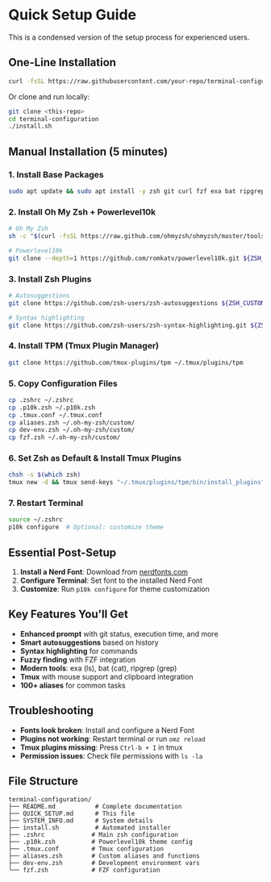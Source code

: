 # Quick Setup Guide

This is a condensed version of the setup process for experienced users.

## One-Line Installation

```bash
curl -fsSL https://raw.githubusercontent.com/your-repo/terminal-configuration/main/install.sh | bash
```

Or clone and run locally:

```bash
git clone <this-repo>
cd terminal-configuration
./install.sh
```

## Manual Installation (5 minutes)

### 1. Install Base Packages
```bash
sudo apt update && sudo apt install -y zsh git curl fzf exa bat ripgrep htop tmux xclip
```

### 2. Install Oh My Zsh + Powerlevel10k
```bash
# Oh My Zsh
sh -c "$(curl -fsSL https://raw.github.com/ohmyzsh/ohmyzsh/master/tools/install.sh)"

# Powerlevel10k
git clone --depth=1 https://github.com/romkatv/powerlevel10k.git ${ZSH_CUSTOM:-$HOME/.oh-my-zsh/custom}/themes/powerlevel10k
```

### 3. Install Zsh Plugins
```bash
# Autosuggestions
git clone https://github.com/zsh-users/zsh-autosuggestions ${ZSH_CUSTOM:-~/.oh-my-zsh/custom}/plugins/zsh-autosuggestions

# Syntax highlighting
git clone https://github.com/zsh-users/zsh-syntax-highlighting.git ${ZSH_CUSTOM:-~/.oh-my-zsh/custom}/plugins/zsh-syntax-highlighting
```

### 4. Install TPM (Tmux Plugin Manager)
```bash
git clone https://github.com/tmux-plugins/tpm ~/.tmux/plugins/tpm
```

### 5. Copy Configuration Files
```bash
cp .zshrc ~/.zshrc
cp .p10k.zsh ~/.p10k.zsh
cp .tmux.conf ~/.tmux.conf
cp aliases.zsh ~/.oh-my-zsh/custom/
cp dev-env.zsh ~/.oh-my-zsh/custom/
cp fzf.zsh ~/.oh-my-zsh/custom/
```

### 6. Set Zsh as Default & Install Tmux Plugins
```bash
chsh -s $(which zsh)
tmux new -d && tmux send-keys "~/.tmux/plugins/tpm/bin/install_plugins" Enter && tmux kill-server
```

### 7. Restart Terminal
```bash
source ~/.zshrc
p10k configure  # Optional: customize theme
```

## Essential Post-Setup

1. **Install a Nerd Font**: Download from [nerdfonts.com](https://www.nerdfonts.com/)
2. **Configure Terminal**: Set font to the installed Nerd Font
3. **Customize**: Run `p10k configure` for theme customization

## Key Features You'll Get

- **Enhanced prompt** with git status, execution time, and more
- **Smart autosuggestions** based on history
- **Syntax highlighting** for commands
- **Fuzzy finding** with FZF integration
- **Modern tools**: exa (ls), bat (cat), ripgrep (grep)
- **Tmux** with mouse support and clipboard integration
- **100+ aliases** for common tasks

## Troubleshooting

- **Fonts look broken**: Install and configure a Nerd Font
- **Plugins not working**: Restart terminal or run `omz reload`
- **Tmux plugins missing**: Press `Ctrl-b + I` in tmux
- **Permission issues**: Check file permissions with `ls -la`

## File Structure
```
terminal-configuration/
├── README.md           # Complete documentation
├── QUICK_SETUP.md      # This file
├── SYSTEM_INFO.md      # System details
├── install.sh          # Automated installer
├── .zshrc             # Main zsh configuration
├── .p10k.zsh          # Powerlevel10k theme config
├── .tmux.conf         # Tmux configuration
├── aliases.zsh        # Custom aliases and functions
├── dev-env.zsh        # Development environment vars
└── fzf.zsh            # FZF configuration
```
